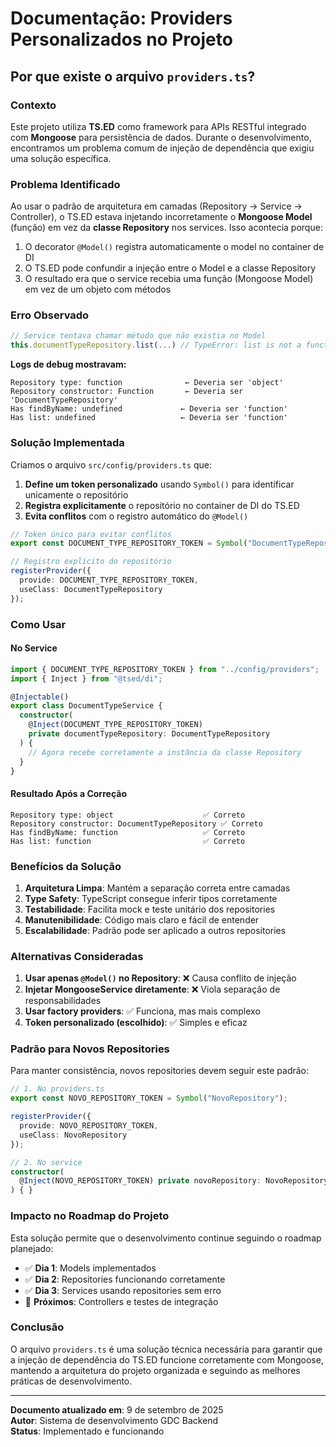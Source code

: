 # Documentação: Providers Personalizados no Projeto

## Por que existe o arquivo `providers.ts`?

### Contexto

Este projeto utiliza **TS.ED** como framework para APIs RESTful integrado com **Mongoose** para persistência de dados. Durante o desenvolvimento, encontramos um problema comum de injeção de dependência que exigiu uma solução específica.

### Problema Identificado

Ao usar o padrão de arquitetura em camadas (Repository → Service → Controller), o TS.ED estava injetando incorretamente o **Mongoose Model** (função) em vez da **classe Repository** nos services. Isso acontecia porque:

1. O decorator `@Model()` registra automaticamente o model no container de DI
2. O TS.ED pode confundir a injeção entre o Model e a classe Repository
3. O resultado era que o service recebia uma função (Mongoose Model) em vez de um objeto com métodos

### Erro Observado

```typescript
// Service tentava chamar método que não existia no Model
this.documentTypeRepository.list(...) // TypeError: list is not a function
```

**Logs de debug mostravam:**
```
Repository type: function              ← Deveria ser 'object'
Repository constructor: Function       ← Deveria ser 'DocumentTypeRepository'
Has findByName: undefined             ← Deveria ser 'function'
Has list: undefined                   ← Deveria ser 'function'
```

### Solução Implementada

Criamos o arquivo `src/config/providers.ts` que:

1. **Define um token personalizado** usando `Symbol()` para identificar unicamente o repositório
2. **Registra explicitamente** o repositório no container de DI do TS.ED
3. **Evita conflitos** com o registro automático do `@Model()`

```typescript
// Token único para evitar conflitos
export const DOCUMENT_TYPE_REPOSITORY_TOKEN = Symbol("DocumentTypeRepository");

// Registro explícito do repositório
registerProvider({
  provide: DOCUMENT_TYPE_REPOSITORY_TOKEN,
  useClass: DocumentTypeRepository
});
```

### Como Usar

#### No Service
```typescript
import { DOCUMENT_TYPE_REPOSITORY_TOKEN } from "../config/providers";
import { Inject } from "@tsed/di";

@Injectable()
export class DocumentTypeService {
  constructor(
    @Inject(DOCUMENT_TYPE_REPOSITORY_TOKEN) 
    private documentTypeRepository: DocumentTypeRepository
  ) {
    // Agora recebe corretamente a instância da classe Repository
  }
}
```

#### Resultado Após a Correção
```
Repository type: object                    ✅ Correto
Repository constructor: DocumentTypeRepository ✅ Correto  
Has findByName: function                   ✅ Correto
Has list: function                         ✅ Correto
```

### Benefícios da Solução

1. **Arquitetura Limpa**: Mantém a separação correta entre camadas
2. **Type Safety**: TypeScript consegue inferir tipos corretamente
3. **Testabilidade**: Facilita mock e teste unitário dos repositories
4. **Manutenibilidade**: Código mais claro e fácil de entender
5. **Escalabilidade**: Padrão pode ser aplicado a outros repositories

### Alternativas Consideradas

1. **Usar apenas `@Model()` no Repository**: ❌ Causa conflito de injeção
2. **Injetar MongooseService diretamente**: ❌ Viola separação de responsabilidades  
3. **Usar factory providers**: ✅ Funciona, mas mais complexo
4. **Token personalizado (escolhido)**: ✅ Simples e eficaz

### Padrão para Novos Repositories

Para manter consistência, novos repositories devem seguir este padrão:

```typescript
// 1. No providers.ts
export const NOVO_REPOSITORY_TOKEN = Symbol("NovoRepository");

registerProvider({
  provide: NOVO_REPOSITORY_TOKEN,
  useClass: NovoRepository
});

// 2. No service
constructor(
  @Inject(NOVO_REPOSITORY_TOKEN) private novoRepository: NovoRepository
) { }
```

### Impacto no Roadmap do Projeto

Esta solução permite que o desenvolvimento continue seguindo o roadmap planejado:
- ✅ **Dia 1**: Models implementados
- ✅ **Dia 2**: Repositories funcionando corretamente
- ✅ **Dia 3**: Services usando repositories sem erro
- 🎯 **Próximos**: Controllers e testes de integração

### Conclusão

O arquivo `providers.ts` é uma solução técnica necessária para garantir que a injeção de dependência do TS.ED funcione corretamente com Mongoose, mantendo a arquitetura do projeto organizada e seguindo as melhores práticas de desenvolvimento.

---

**Documento atualizado em**: 9 de setembro de 2025  
**Autor**: Sistema de desenvolvimento GDC Backend  
**Status**: Implementado e funcionando
